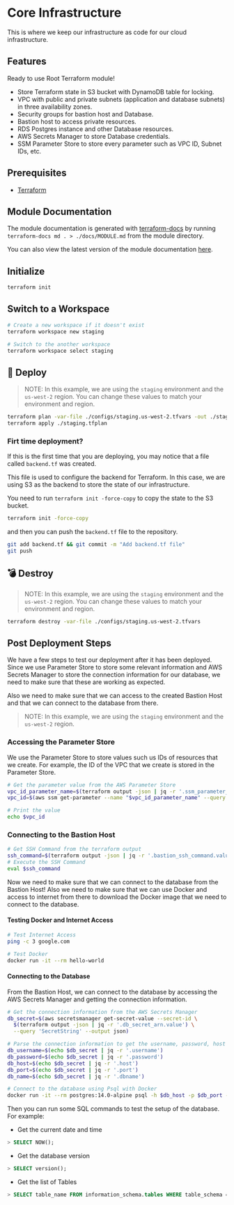 # Core Infrastructure

This is where we keep our infrastructure as code for our cloud infrastructure.

## Features

Ready to use Root Terraform module!

- Store Terraform state in S3 bucket with DynamoDB table for locking.
- VPC with public and private subnets (application and database subnets) in three availability zones.
- Security groups for bastion host and Database.
- Bastion host to access private resources.
- RDS Postgres instance and other Database resources.
- AWS Secrets Manager to store Database credentials.
- SSM Parameter Store to store every parameter such as VPC ID, Subnet IDs, etc.

## Prerequisites

- [Terraform](https://www.terraform.io/downloads.html)

## Module Documentation

The module documentation is generated with [terraform-docs](https://github.com/terraform-docs/terraform-docs) by running `terraform-docs md . > ./docs/MODULE.md` from the module directory.

You can also view the latest version of the module documentation [here](./docs/MODULE.md).

## Initialize

```sh
terraform init
```

## Switch to a Workspace

```sh
# Create a new workspace if it doesn't exist
terraform workspace new staging

# Switch to the another workspace
terraform workspace select staging
```

## 🚀 Deploy

> NOTE: In this example, we are using the `staging` environment and the `us-west-2` region.
> You can change these values to match your environment and region.

```sh
terraform plan -var-file ./configs/staging.us-west-2.tfvars -out ./staging.tfplan
terraform apply ./staging.tfplan
```

### Firt time deployment?

If this is the first time that you are deploying, you may notice that a file called `backend.tf` was created.

This file is used to configure the backend for Terraform. In this case, we are using S3 as the backend to store the state of our infrastructure.

You need to run `terraform init -force-copy` to copy the state to the S3 bucket.

```sh
terraform init -force-copy
```

and then you can push the `backend.tf` file to the repository.

```sh
git add backend.tf && git commit -m "Add backend.tf file"
git push
```

## 💣 Destroy

> NOTE: In this example, we are using the `staging` environment and the `us-west-2` region.
> You can change these values to match your environment and region.

```sh
terraform destroy -var-file ./configs/staging.us-west-2.tfvars
```

## Post Deployment Steps

We have a few steps to test our deployment after it has been deployed.
Since we use Parameter Store to store some relevant information and AWS Secrets Manager to store the connection information for our database, we need to make sure that these are working as expected.

Also we need to make sure that we can access to the created Bastion Host and that we can connect to the database
from there.

> NOTE: In this example, we are using the `staging` environment and the `us-west-2` region.

### Accessing the Parameter Store

We use the Parameter Store to store values such us IDs of resources that we create. For example, the ID of the VPC that we create is stored in the Parameter Store.

```sh
# Get the parameter value from the AWS Parameter Store
vpc_id_parameter_name=$(terraform output -json | jq -r '.ssm_parameter_vpc_id')
vpc_id=$(aws ssm get-parameter --name "$vpc_id_parameter_name" --query 'Parameter.Value' --output text)

# Print the value
echo $vpc_id
```

### Connecting to the Bastion Host

```sh
# Get SSH Command from the terraform output
ssh_command=$(terraform output -json | jq -r '.bastion_ssh_command.value')
# Execute the SSH Command
eval $ssh_command
```

Now we need to make sure that we can connect to the database from the Bastion Host!
Also we need to make sure that we can use Docker and access to internet from there to download the Docker image that we need to connect to the database.

#### Testing Docker and Internet Access

```sh
# Test Internet Access
ping -c 3 google.com

# Test Docker
docker run -it --rm hello-world
```

#### Connecting to the Database

From the Bastion Host, we can connect to the database by accessing the AWS Secrets Manager and getting the connection information.

```sh
# Get the connection information from the AWS Secrets Manager
db_secret=$(aws secretsmanager get-secret-value --secret-id \
  $(terraform output -json | jq -r '.db_secret_arn.value') \
  --query 'SecretString' --output json)

# Parse the connection information to get the username, password, host and port
db_username=$(echo $db_secret | jq -r '.username')
db_password=$(echo $db_secret | jq -r '.password')
db_host=$(echo $db_secret | jq -r '.host')
db_port=$(echo $db_secret | jq -r '.port')
db_name=$(echo $db_secret | jq -r '.dbname')

# Connect to the database using Psql with Docker
docker run -it --rm postgres:14.0-alpine psql -h $db_host -p $db_port -U $db_username -d $db_name
```

Then you can run some SQL commands to test the setup of the database. For example:

- Get the current date and time

```sql
> SELECT NOW();
```

- Get the database version

```sql
> SELECT version();
```

- Get the list of Tables

```sql
> SELECT table_name FROM information_schema.tables WHERE table_schema = 'public';
```
